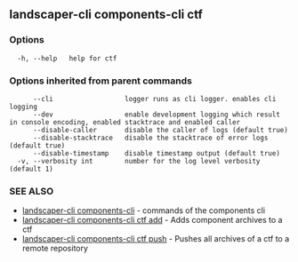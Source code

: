 ## landscaper-cli components-cli ctf



### Options

```
  -h, --help   help for ctf
```

### Options inherited from parent commands

```
      --cli                  logger runs as cli logger. enables cli logging
      --dev                  enable development logging which result in console encoding, enabled stacktrace and enabled caller
      --disable-caller       disable the caller of logs (default true)
      --disable-stacktrace   disable the stacktrace of error logs (default true)
      --disable-timestamp    disable timestamp output (default true)
  -v, --verbosity int        number for the log level verbosity (default 1)
```

### SEE ALSO

* [landscaper-cli components-cli](landscaper-cli_components-cli.md)	 - commands of the components cli
* [landscaper-cli components-cli ctf add](landscaper-cli_components-cli_ctf_add.md)	 - Adds component archives to a ctf
* [landscaper-cli components-cli ctf push](landscaper-cli_components-cli_ctf_push.md)	 - Pushes all archives of a ctf to a remote repository

